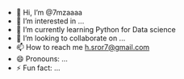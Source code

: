 - 👋 Hi, I’m @7mzaaaa
- 👀 I’m interested in ...
- 🌱 I’m currently learning Python for Data science
- 💞️ I’m looking to collaborate on ...
- 📫 How to reach me h.sror7@gmail.com
- 😄 Pronouns: ...
- ⚡ Fun fact: ...

<!---
7mzaaaa/7mzaaaa is a ✨ special ✨ repository because its `README.md` (this file) appears on your GitHub profile.
You can click the Preview link to take a look at your changes.
--->
